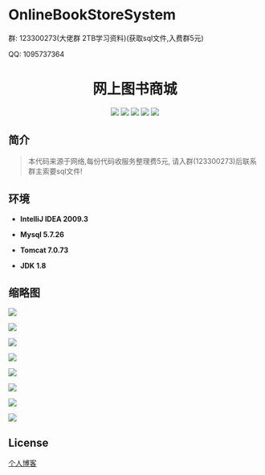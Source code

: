 # OnlineBookStoreSystem


<p>群: 123300273(大佬群 2TB学习资料)(获取sql文件,入费群5元)</p>
<p>QQ: 1095737364</p>

<p>
    <h1 align="center">网上图书商城</h1>
</p>

<p align="center">
	<img src="https://img.shields.io/badge/jdk-1.8-orange.svg"/>
    <img src="https://img.shields.io/badge/servlet-5.x-lightgrey.svg"/>
    <img src="https://img.shields.io/badge/jdbc-3.x-blue.svg"/>
    <img src="https://img.shields.io/badge/jsp-3.x-blue.svg"/>
    <img src="https://img.shields.io/badge/maven-3.x-blue.svg"/>
</p>

## 简介

>本代码来源于网络,每份代码收服务整理费5元, 请入群(123300273)后联系群主索要sql文件!
>


## 环境

- <b>IntelliJ IDEA 2009.3</b>

- <b>Mysql 5.7.26</b>

- <b>Tomcat 7.0.73</b>

- <b>JDK 1.8</b>


## 缩略图

![](https://img2020.cnblogs.com/blog/588112/202011/588112-20201122194853155-610573132.png)

![](https://img2020.cnblogs.com/blog/588112/202011/588112-20201122194902933-869467731.png)

![](https://img2020.cnblogs.com/blog/588112/202011/588112-20201122194914464-332202743.png)

![](https://img2020.cnblogs.com/blog/588112/202011/588112-20201122194927257-1623839246.png)

![](https://img2020.cnblogs.com/blog/588112/202011/588112-20201122194943664-1059946534.png)

![](https://img2020.cnblogs.com/blog/588112/202011/588112-20201122194952197-2134978973.png)

![](https://img2020.cnblogs.com/blog/588112/202011/588112-20201122195000603-812894470.png)

![](https://img2020.cnblogs.com/blog/588112/202011/588112-20201122195009444-534750165.png)

## License

[个人博客](https://www.cnblogs.com/yysbolg/)





